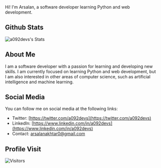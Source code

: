 Hi! I'm Arsalan, a software developer learning Python and web development.

## Github Stats

![a092devs's Stats](https://github-readme-stats.vercel.app/api?username=a092devs&theme=vue-dark&show_icons=true&hide_border=true&count_private=true)

## About Me

I am a software developer with a passion for learning and developing new skills. I am currently focused on learning Python and web development, but I am also interested in other areas of computer science, such as artificial intelligence and machine learning.

## Social Media

You can follow me on social media at the following links:

* Twitter: [https://twitter.com/a092devs](https://twitter.com/a092devs)
* LinkedIn: [https://www.linkedin.com/in/a092devs](https://www.linkedin.com/in/a092devs)
* Contact: arsalanakhtar0@gmail.com

## Profile Visit

![Visitors](https://api.visitorbadge.io/api/visitors?path=a092devs&labelColor=%23697689&countColor=%23d9e3f0&style=plastic&labelStyle=none)
